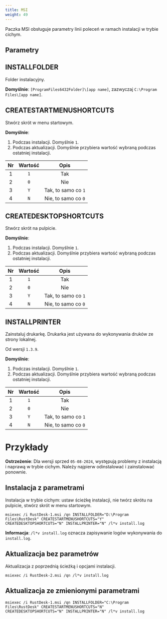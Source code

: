 ```yaml
---
title: MSI
weight: 49
---
```


Paczka MSI obsługuje parametry linii poleceń w ramach instalacji w trybie cichym.

## Parametry

## INSTALLFOLDER

Folder instalacyjny.

**Domyślnie**: `[ProgramFiles6432Folder]\[app name]`, zazwyczaj `C:\Program Files\[app name]`.


## CREATESTARTMENUSHORTCUTS

Stwórz skrót w menu startowym.

**Domyślnie**:
1. Podczas instalacji. Domyślnie `1`.
2. Podczas aktualizacji. Domyślnie przybiera wartość wybraną podczas ostatniej instalacji.

| Nr | Wartość | Opis |
| :---: | :---: | :---: |
| 1 | `1` | Tak |
| 2 | `0` | Nie |
| 3 | `Y` | Tak, to samo co `1` |
| 4 | `N` | Nie, to samo co `0` |

## CREATEDESKTOPSHORTCUTS

Stwórz skrót na pulpicie.

**Domyślnie**:
1. Podczas instalacji. Domyślnie `1`.
2. Podczas aktualizacji. Domyślnie przybiera wartość wybraną podczas ostatniej instalacji.

| Nr | Wartość | Opis |
| :---: | :---: | :---: |
| 1 | `1` | Tak |
| 2 | `0` | Nie |
| 3 | `Y` | Tak, to samo co `1` |
| 4 | `N` | Nie, to samo co `0` |

## INSTALLPRINTER

Zainstaluj drukarkę. Drukarka jest używana do wykonywania druków ze strony lokalnej.

Od wersji `1.3.9`.

**Domyślnie**:
1. Podczas instalacji. Domyślnie `1`.
2. Podczas aktualizacji. Domyślnie przybiera wartość wybraną podczas ostatniej instalacji.

| Nr | Wartość | Opis |
| :---: | :---: | :---: |
| 1 | `1` | Tak |
| 2 | `0` | Nie |
| 3 | `Y` | Tak, to samo co `1` |
| 4 | `N` | Nie, to samo co `0` |

# Przykłady

**Ostrzeżenie**: Dla wersji sprzed `05-08-2024`, występują problemy z instalacją i naprawą w trybie cichym. Należy najpierw odinstalować i zainstalować ponownie.

## Instalacja z parametrami

Instalacja w trybie cichym: ustaw ścieżkę instalacji, nie twórz skrótu na pulpicie, stwórz skrót w menu startowym.

```
msiexec /i RustDesk-1.msi /qn INSTALLFOLDER="D:\Program Files\RustDesk" CREATESTARTMENUSHORTCUTS="Y" CREATEDESKTOPSHORTCUTS="N" INSTALLPRINTER="N" /l*v install.log
```

**Informacja**: `/l*v install.log` oznacza zapisywanie logów wykonywania do `install.log`.

## Aktualizacja bez parametrów

Aktualizacja z poprzednią ścieżką i opcjami instalacji.

```
msiexec /i RustDesk-2.msi /qn /l*v install.log
```

## Aktualizacja ze zmienionymi parametrami

```
msiexec /i RustDesk-1.msi /qn INSTALLFOLDER="C:\Program Files\RustDesk" CREATESTARTMENUSHORTCUTS="N" CREATEDESKTOPSHORTCUTS="N" INSTALLPRINTER="N" /l*v install.log
```
